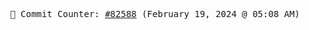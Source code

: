 <p align="center">
    <samp>
        📮 Commit Counter: <a href="https://github.com/Javascript-void0/Javascript-void0/commits/main">#82588</a> (February 19, 2024 @ 05:08 AM)
    </samp>
</p>